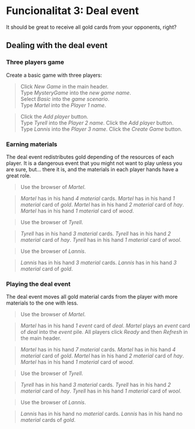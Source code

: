 # Funcionalitat 3: Deal event

It should be great to receive all gold cards from your opponents,
right?

## Dealing with the deal event

### Three players game

Create a basic game with three players:

 > Click _New Game_ in the main header.  
 > Type _MysteryGame_ into the _new game name_.  
 > Select _Basic_ into the _game scenario_.  
 > Type _Martel_ into the _Player 1 name_.
 <!-- MOCK take _event_ as _deal_ -->
 > Click the _Add player_ button.  
 > Type _Tyrell_ into the _Player 2 name_.
 > Click the _Add player_ button.  
 > Type _Lannis_ into the _Player 3 name_.
 > Click the _Create Game_ button.
 <!-- SNAPSHOT status=200 -->

### Earning materials

The deal event redistributes gold depending of the resources of
each player. It is a dangerous event that you might not want to play
unless you are sure, but... there it is, and the materials in each
player hands have a great role.

 > Use the browser of _Martel_.
 <!-- SNAPSHOT status=200 -->
 <!-- CHEAT _Martel_ picks _1_ _material_ card of _gold_ at square _0_ -->
 <!-- CHEAT _Martel_ picks _2_ _material_ card of _hay_ at square _0_ -->
 <!-- CHEAT _Martel_ picks _1_ _material_ card of _wood_ at square _0_ -->
 <!-- CHEAT _Tyrell_ picks _2_ _material_ card of _hay_ at square _0_ -->
 <!-- CHEAT _Tyrell_ picks _1_ _material_ card of _wool_ at square _0_ -->
 <!-- CHEAT _Lannis_ picks _3_ _material_ card of _gold_ at square _0_ -->
 <!-- Click _Refresh_ in the main header. -->
 <!-- SNAPSHOT status=200 -->
 > _Martel_ has in his hand _4_ _material_ cards.
 > _Martel_ has in his hand _1_ _material_ card of _gold_.
 > _Martel_ has in his hand _2_ _material_ card of _hay_.
 > _Martel_ has in his hand _1_ _material_ card of _wood_.

 > Use the browser of _Tyrell_.
 <!-- SNAPSHOT status=200 -->
 > _Tyrell_ has in his hand _3_ _material_ cards.
 > _Tyrell_ has in his hand _2_ _material_ card of _hay_.
 > _Tyrell_ has in his hand _1_ _material_ card of _wool_.

 > Use the browser of _Lannis_.
 <!-- SNAPSHOT status=200 -->
 > _Lannis_ has in his hand _3_ _material_ cards.
 > _Lannis_ has in his hand _3_ _material_ card of _gold_.

### Playing the deal event

The deal event moves all gold material cards from the player with more
materials to the one with less.

 > Use the browser of _Martel_.
 <!-- SNAPSHOT status=200 -->
 > _Martel_ has in his hand _1_ _event_ card of _deal_.
 > _Martel_ plays an _event_ card of _deal_ into the _event_ pile.
 > All players click _Ready_ and then _Refresh_ in the main header.
 <!-- SNAPSHOT status=200 --> 
 > _Martel_ has in his hand _7_ _material_ cards.
 > _Martel_ has in his hand _4_ _material_ card of _gold_.
 > _Martel_ has in his hand _2_ _material_ card of _hay_.
 > _Martel_ has in his hand _1_ _material_ card of _wood_.

 > Use the browser of _Tyrell_.
 <!-- SNAPSHOT status=200 -->
 > _Tyrell_ has in his hand _3_ _material_ cards.
 > _Tyrell_ has in his hand _2_ _material_ card of _hay_.
 > _Tyrell_ has in his hand _1_ _material_ card of _wool_.

 > Use the browser of _Lannis_.
 <!-- SNAPSHOT status=200 -->
 > _Lannis_ has in his hand no _material_ cards.
 > _Lannis_ has in his hand no _material_ cards of _gold_.
